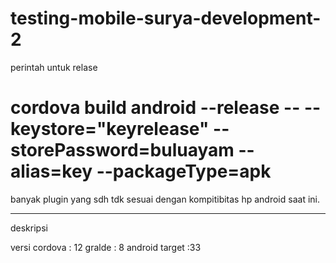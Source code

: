 # testing-mobile-surya-development-2


perintah untuk relase
#  cordova build android --release -- --keystore="keyrelease" --storePassword=buluayam --alias=key --packageType=apk

banyak plugin yang sdh tdk sesuai dengan kompitibitas hp android saat ini.

-----------------------------------
deskripsi 

versi cordova : 12
gralde : 8
android target :33